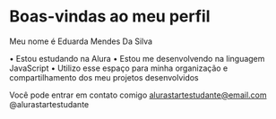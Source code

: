 # Boas-vindas ao meu perfil 
Meu nome é Eduarda Mendes Da Silva

•	Estou estudando na Alura
•	Estou me desenvolvendo na linguagem JavaScript
•	Utilizo esse espaço para minha organização e compartilhamento dos meu projetos desenvolvidos

Você pode entrar em contato comigo 
alurastartestudante@email.com
@alurastartestudante
